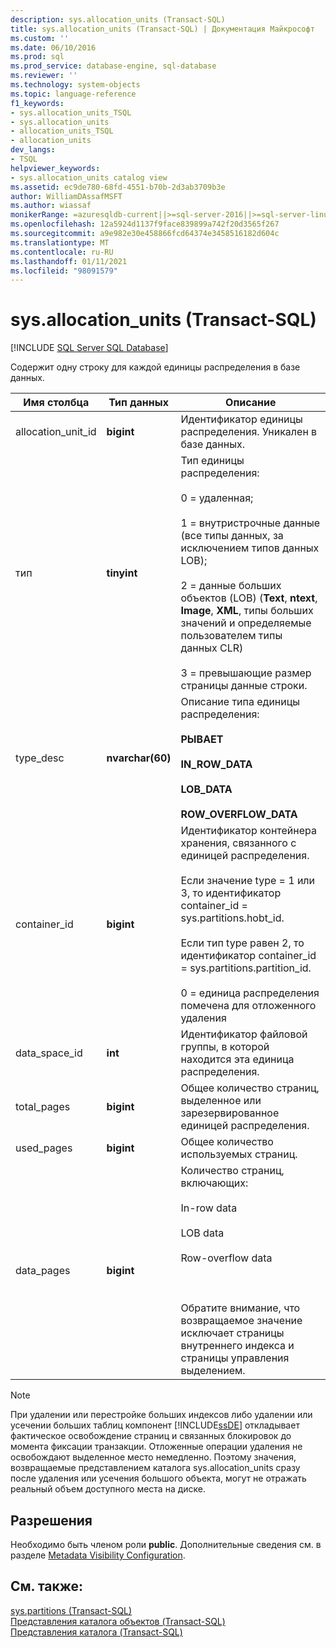 ```yaml
---
description: sys.allocation_units (Transact-SQL)
title: sys.allocation_units (Transact-SQL) | Документация Майкрософт
ms.custom: ''
ms.date: 06/10/2016
ms.prod: sql
ms.prod_service: database-engine, sql-database
ms.reviewer: ''
ms.technology: system-objects
ms.topic: language-reference
f1_keywords:
- sys.allocation_units_TSQL
- sys.allocation_units
- allocation_units_TSQL
- allocation_units
dev_langs:
- TSQL
helpviewer_keywords:
- sys.allocation_units catalog view
ms.assetid: ec9de780-68fd-4551-b70b-2d3ab3709b3e
author: WilliamDAssafMSFT
ms.author: wiassaf
monikerRange: =azuresqldb-current||>=sql-server-2016||>=sql-server-linux-2017||=azuresqldb-mi-current
ms.openlocfilehash: 12a5924d1137f9face839899a742f20d3565f267
ms.sourcegitcommit: a9e982e30e458866fcd64374e3458516182d604c
ms.translationtype: MT
ms.contentlocale: ru-RU
ms.lasthandoff: 01/11/2021
ms.locfileid: "98091579"
---
```

# <a name="sysallocation_units-transact-sql"></a>sys.allocation_units (Transact-SQL)
[!INCLUDE [SQL Server SQL Database](../../includes/applies-to-version/sql-asdb.md)]

  Содержит одну строку для каждой единицы распределения в базе данных.  
  
|Имя столбца|Тип данных|Описание|  
|-----------------|---------------|-----------------|  
|allocation_unit_id|**bigint**|Идентификатор единицы распределения. Уникален в базе данных.|  
|тип|**tinyint**|Тип единицы распределения:<br /><br /> 0 = удаленная;<br /><br /> 1 = внутристрочные данные (все типы данных, за исключением типов данных LOB);<br /><br /> 2 = данные больших объектов (LOB) (**Text**, **ntext**, **Image**, **XML**, типы больших значений и определяемые пользователем типы данных CLR)<br /><br /> 3 = превышающие размер страницы данные строки.|  
|type_desc|**nvarchar(60)**|Описание типа единицы распределения:<br /><br /> **РЫВАЕТ**<br /><br /> **IN_ROW_DATA**<br /><br /> **LOB_DATA**<br /><br /> **ROW_OVERFLOW_DATA**|  
|container_id|**bigint**|Идентификатор контейнера хранения, связанного с единицей распределения.<br /><br /> Если значение type = 1 или 3, то идентификатор container_id = sys.partitions.hobt_id.<br /><br /> Если тип type равен 2, то идентификатор container_id = sys.partitions.partition_id.<br /><br /> 0 = единица распределения помечена для отложенного удаления|  
|data_space_id|**int**|Идентификатор файловой группы, в которой находится эта единица распределения.|  
|total_pages|**bigint**|Общее количество страниц, выделенное или зарезервированное единицей распределения.|  
|used_pages|**bigint**|Общее количество используемых страниц.|  
|data_pages|**bigint**|Количество страниц, включающих:<br /><br /> In-row data<br /><br /> LOB data<br /><br /> Row-overflow data<br /><br /> <br /><br /> Обратите внимание, что возвращаемое значение исключает страницы внутреннего индекса и страницы управления выделением.|  
  
> [!NOTE]  
>  При удалении или перестройке больших индексов либо удалении или усечении больших таблиц компонент [!INCLUDE[ssDE](../../includes/ssde-md.md)] откладывает фактическое освобождение страниц и связанных блокировок до момента фиксации транзакции. Отложенные операции удаления не освобождают выделенное место немедленно. Поэтому значения, возвращаемые представлением каталога sys.allocation_units сразу после удаления или усечения большого объекта, могут не отражать реальный объем доступного места на диске.  
  
## <a name="permissions"></a>Разрешения  
 Необходимо быть членом роли **public**. Дополнительные сведения см. в разделе [Metadata Visibility Configuration](../../relational-databases/security/metadata-visibility-configuration.md).  
  
## <a name="see-also"></a>См. также:  
 [sys.partitions (Transact-SQL)](../../relational-databases/system-catalog-views/sys-partitions-transact-sql.md)   
 [Представления каталога объектов (Transact-SQL)](../../relational-databases/system-catalog-views/object-catalog-views-transact-sql.md)   
 [Представления каталога (Transact-SQL)](../../relational-databases/system-catalog-views/catalog-views-transact-sql.md)  
  
  
